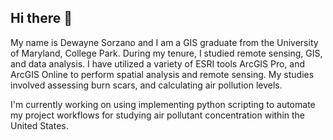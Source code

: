 ## Hi there 👋

My name is Dewayne Sorzano and I am a GIS graduate from the University of Maryland, College Park.  During my tenure, I studied remote sensing, GIS, and data analysis.
I have utilized a variety of ESRI tools ArcGIS Pro, and ArcGIS Online to perform spatial analysis and remote sensing.  My studies involved assessing burn scars, and 
calculating air pollution levels.

I'm currently working on using implementing python scripting to automate my project workflows for studying air pollutant concentration within the United States.
